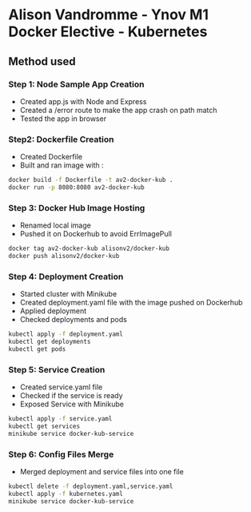# Alison Vandromme - Ynov M1 Docker Elective - Kubernetes

## Method used

### Step 1: Node Sample App Creation

- Created app.js with Node and Express
- Created a /error route to make the app crash on path match
- Tested the app in browser

### Step2: Dockerfile Creation

- Created Dockerfile
- Built and ran image with : 

```sh
docker build -f Dockerfile -t av2-docker-kub .
docker run -p 8080:8080 av2-docker-kub
```

### Step 3: Docker Hub Image Hosting

- Renamed local image
- Pushed it on Dockerhub to avoid ErrImagePull

```sh
docker tag av2-docker-kub alisonv2/docker-kub
docker push alisonv2/docker-kub
```

### Step 4: Deployment Creation

- Started cluster with Minikube
- Created deployment.yaml file with the image pushed on Dockerhub
- Applied deployment
- Checked deployments and pods

```sh
kubectl apply -f deployment.yaml
kubectl get deployments
kubectl get pods
```

### Step 5: Service Creation

- Created service.yaml file
- Checked if the service is ready
- Exposed Service with Minikube

```sh
kubectl apply -f service.yaml
kubectl get services
minikube service docker-kub-service
```

### Step 6: Config Files Merge

- Merged deployment and service files into one file

```sh
kubectl delete -f deployment.yaml,service.yaml
kubectl apply -f kubernetes.yaml
minikube service docker-kub-service
```